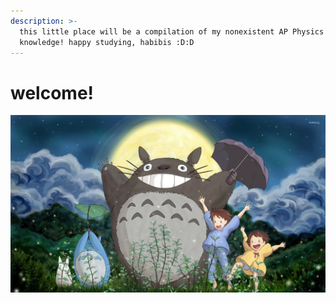 ```yaml
---
description: >-
  this little place will be a compilation of my nonexistent AP Physics C
  knowledge! happy studying, habibis :D:D
---
```


# welcome!



![me & u all happily studying ap physics :)](.gitbook/assets/776645.jpg)
